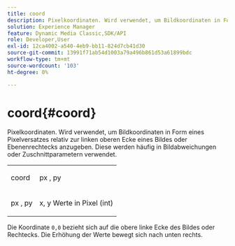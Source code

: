```yaml
---
title: coord
description: Pixelkoordinaten. Wird verwendet, um Bildkoordinaten in Form eines Pixelversatzes relativ zur linken oberen Ecke eines Bildes oder Ebenenrechtecks anzugeben. Diese werden häufig in Bildabweichungen oder Zuschnittparametern verwendet.
solution: Experience Manager
feature: Dynamic Media Classic,SDK/API
role: Developer,User
exl-id: 12ca4002-a540-4eb9-bb11-824d7cb41d30
source-git-commit: 13991f71ab54d1003a79a496b861d53a61899bdc
workflow-type: tm+mt
source-wordcount: '103'
ht-degree: 0%

---
```


# coord{#coord}

Pixelkoordinaten. Wird verwendet, um Bildkoordinaten in Form eines Pixelversatzes relativ zur linken oberen Ecke eines Bildes oder Ebenenrechtecks anzugeben. Diese werden häufig in Bildabweichungen oder Zuschnittparametern verwendet.

<table id="simpletable_A686120953124ACB8803CB9C877252AB"> 
 <tr class="strow"> 
  <td class="stentry"> <p><span class="codeph"> <span class="varname"> coord</span> </span> </p> </td> 
  <td class="stentry"> <p><span class="codeph"> <span class="varname"> px</span> </span>, <span class="codeph"><span class="varname"> py</span></span> </p></td> 
 </tr> 
 <tr class="strow"> 
  <td class="stentry"> <p><span class="codeph"> <span class="varname"> px</span> </span>, <span class="codeph"><span class="varname"> py</span></span> </p></td> 
  <td class="stentry"> <p><span class="varname"> x</span>, <span class="varname"> y</span> Werte in Pixel (int) </p></td> 
 </tr> 
</table>

Die Koordinate `0,0` bezieht sich auf die obere linke Ecke des Bildes oder Rechtecks. Die Erhöhung der Werte bewegt sich nach unten rechts.
